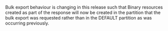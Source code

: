 Bulk export behaviour is changing in this release such that Binary resources created as part of the response will now be created in the partition that the bulk export was requested rather than in the DEFAULT partition as was occurring previously.
